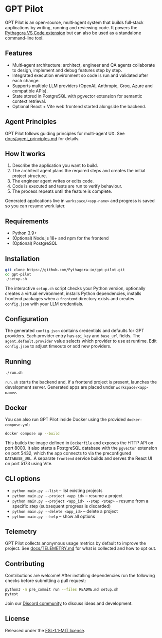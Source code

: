 # GPT Pilot

GPT Pilot is an open‑source, multi‑agent system that builds full‑stack
applications by writing, running and reviewing code. It powers the
[Pythagora VS Code extension](https://bit.ly/3IeZxp6) but can also be used
as a standalone command‑line tool.

## Features

- Multi‑agent architecture: architect, engineer and QA agents collaborate
  to design, implement and debug features step by step.
- Integrated execution environment so code is run and validated after each
  change.
- Supports multiple LLM providers (OpenAI, Anthropic, Groq, Azure and
  compatible APIs).
- State stored in PostgreSQL with pgvector extension for semantic context retrieval.
- Optional React + Vite web frontend started alongside the backend.

## Agent Principles

GPT Pilot follows guiding principles for multi-agent UX. See [docs/agent_principles.md](docs/agent_principles.md) for details.

## How it works

1. Describe the application you want to build.
2. The architect agent plans the required steps and creates the initial
   project structure.
3. The engineer agent writes or edits code.
4. Code is executed and tests are run to verify behaviour.
5. The process repeats until the feature is complete.

Generated applications live in `workspace/<app-name>` and progress is
saved so you can resume work later.

## Requirements

- Python 3.9+
- (Optional) Node.js 18+ and npm for the frontend
- (Optional) PostgreSQL

## Installation

```bash
git clone https://github.com/Pythagora-io/gpt-pilot.git
cd gpt-pilot
./setup.sh
```

The interactive `setup.sh` script checks your Python version, optionally
creates a virtual environment, installs Python dependencies, installs
frontend packages when a `frontend` directory exists and creates
`config.json` with your LLM credentials.

## Configuration

The generated `config.json` contains credentials and defaults for GPT
providers. Each provider entry has `api_key` and `base_url` fields. The
`agent.default.provider` value selects which provider to use at runtime.
Edit `config.json` to adjust timeouts or add new providers.

## Running

```bash
./run.sh
```

`run.sh` starts the backend and, if a frontend project is present,
launches the development server. Generated apps are placed under
`workspace/<app-name>`.

## Docker

You can also run GPT Pilot inside Docker using the provided
`docker-compose.yml`:

```bash
docker compose up --build
```

This builds the image defined in `Dockerfile` and exposes the HTTP API on
port 8000. It also starts a PostgreSQL database with the `pgvector`
extension on port 5432, which the app connects to via the preconfigured
`DATABASE_URL`. A separate `frontend` service builds and serves the React
UI on port 5173 using Vite.

## CLI options

- `python main.py --list` – list existing projects
- `python main.py --project <app_id>` – resume a project
- `python main.py --project <app_id> --step <step>` – resume from a
  specific step (subsequent progress is discarded)
- `python main.py --delete <app_id>` – delete a project
- `python main.py --help` – show all options

## Telemetry

GPT Pilot collects anonymous usage metrics by default to improve the
project. See [docs/TELEMETRY.md](docs/TELEMETRY.md) for what is collected
and how to opt out.

## Contributing

Contributions are welcome! After installing dependencies run the
following checks before submitting a pull request:

```bash
python3 -m pre_commit run --files README.md setup.sh
pytest
```

Join our [Discord community](https://discord.gg/HaqXugmxr9) to discuss
ideas and development.

## License

Released under the [FSL-1.1-MIT license](LICENSE).
